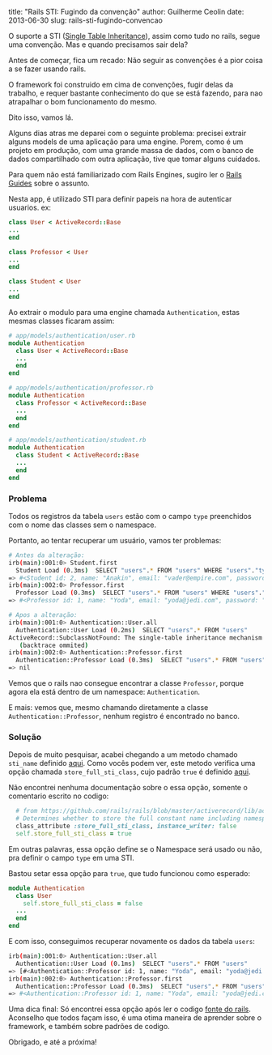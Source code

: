 title: "Rails STI: Fugindo da convenção"
author: Guilherme Ceolin
date: 2013-06-30
slug: rails-sti-fugindo-convencao


O suporte a STI ([Single Table Inheritance](http://http://en.wikipedia.org/wiki/Single_Table_Inheritance)), assim como tudo no rails, segue uma convenção. Mas e quando precisamos sair dela?

Antes de começar, fica um recado: Não seguir as convenções é a pior coisa a se fazer usando rails.

O framework foi construido em cima de convenções, fugir delas da trabalho, e requer bastante conhecimento do que se está fazendo, para nao atrapalhar o bom funcionamento do mesmo.

Dito isso, vamos lá.

Alguns dias atras me deparei com o seguinte problema: precisei extrair alguns models de uma aplicação para uma engine. Porem, como é um projeto em produção, com uma grande massa de dados, com o banco de dados compartilhado com outra aplicação, tive que tomar alguns cuidados.

Para quem não está familiarizado com Rails Engines, sugiro ler o [Rails Guides](http://edgeguides.rubyonrails.org/engines.html) sobre o assunto.

Nesta app, é utilizado STI para definir papeis na hora de autenticar usuarios. ex:

```ruby
class User < ActiveRecord::Base
...
end

class Professor < User
...
end

class Student < User
...
end
```

Ao extrair o modulo para uma engine chamada `Authentication`, estas mesmas classes ficaram assim:

```ruby
# app/models/authentication/user.rb
module Authentication
  class User < ActiveRecord::Base
  ...
  end
end

# app/models/authentication/professor.rb
module Authentication
  class Professor < ActiveRecord::Base
  ...
  end
end

# app/models/authentication/student.rb
module Authentication
  class Student < ActiveRecord::Base
  ...
  end
end
```

### Problema

Todos os registros da tabela `users` estão com o campo `type` preenchidos com o nome das classes sem o namespace.

Portanto, ao tentar recuperar um usuário, vamos ter problemas:

```bash
# Antes da alteração:
irb(main):001:0> Student.first
  Student Load (0.3ms)  SELECT "users".* FROM "users" WHERE "users"."type" IN ('Student') LIMIT 1
=> #<Student id: 2, name: "Anakin", email: "vader@empire.com", password: "[SECRET]", type: "Student">
irb(main):002:0> Professor.first
  Professor Load (0.3ms)  SELECT "users".* FROM "users" WHERE "users"."type" IN ('Professor') LIMIT 1
=> #<Professor id: 1, name: "Yoda", email: "yoda@jedi.com", password: "[SECRET]", type: "Professor">

# Apos a alteração:
irb(main):001:0> Authentication::User.all
  Authentication::User Load (0.2ms)  SELECT "users".* FROM "users"
ActiveRecord::SubclassNotFound: The single-table inheritance mechanism failed to locate the subclass: 'Professor'. This error is raised because the column 'type' is reserved for storing the class in case of inheritance. Please rename this column if you didn`t intend it to be used for storing the inheritance class or overwrite Authentication::User.inheritance_column to use another column for that information.
   (backtrace ommited)
irb(main):002:0> Authentication::Professor.first
  Authentication::Professor Load (0.3ms)  SELECT "users".* FROM "users" WHERE "users"."type" IN ('Authentication::Professor') LIMIT 1
=> nil
```

Vemos que o rails nao consegue encontrar a classe `Professor`, porque agora ela está dentro de um namespace: `Authentication`.

E mais: vemos que, mesmo chamando diretamente a classe `Authentication::Professor`, nenhum registro é encontrado no banco.

### Solução

Depois de muito pesquisar, acabei chegando a um metodo chamado `sti_name` definido [aqui](https://github.com/rails/rails/blob/master/activerecord/lib/active_record/inheritance.rb#L97-L99). Como vocês podem ver, este metodo verifica uma opção chamada `store_full_sti_class`, cujo padrão `true` é definido [aqui](https://github.com/rails/rails/blob/master/activerecord/lib/active_record/inheritance.rb#L8-L10).

Não encontrei nenhuma documentação sobre o essa opção, somente o comentario escrito no codigo:

```ruby
  # from https://github.com/rails/rails/blob/master/activerecord/lib/active_record/inheritance.rb
  # Determines whether to store the full constant name including namespace when using STI.
  class_attribute :store_full_sti_class, instance_writer: false
  self.store_full_sti_class = true
```

Em outras palavras, essa opção define se o Namespace será usado ou não, pra definir o campo `type` em uma STI.

Bastou setar essa opção para `true`, que tudo funcionou como esperado:

```ruby
module Authentication
  class User
    self.store_full_sti_class = false
  ...
  end
end
```
E com isso, conseguimos recuperar novamente os dados da tabela `users`:

```bash
irb(main):001:0> Authentication::User.all
  Authentication::User Load (0.1ms)  SELECT "users".* FROM "users"
=> [#<Authentication::Professor id: 1, name: "Yoda", email: "yoda@jedi.com", password: "[SECRET]", type: "Professor">, #<Authentication::Student id: 2, name: "Anakin", email: "vader@empire.com", password: "[SECRET]", type: "Student"]
irb(main):002:0> Authentication::Professor.first
  Authentication::Professor Load (0.3ms)  SELECT "users".* FROM "users" WHERE "users"."type" IN ('Professor') LIMIT 1
=> #<Authentication::Professor id: 1, name: "Yoda", email: "yoda@jedi.com", password: "[SECRET]", type: "Professor">
```

Uma dica final: Só encontrei essa opção após ler o codigo [fonte do rails](https://github.com/rails/rails). Aconselho que todos façam isso, é uma otima maneira de aprender sobre o framework, e também sobre padrões de codigo.

Obrigado, e até a próxima!
